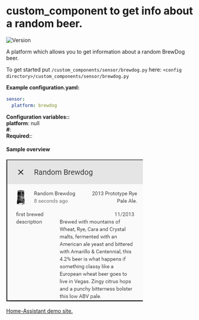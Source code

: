 # custom_component to get info about a random beer.
![Version](https://img.shields.io/badge/version-0.0.2-green.svg?style=for-the-badge)
  
A platform which allows you to get information about a random BrewDog beer.
  
To get started put `/custom_components/sensor/brewdog.py` here:
`<config directory>/custom_components/sensor/brewdog.py`  
  
**Example configuration.yaml:**
```yaml
sensor:
  platform: brewdog
```
**Configuration variables::**  
**platform**: null  
**#**:   
**Required:**:   
#### Sample overview
![Sample overview](overview.png)
  
[Home-Assistant demo site.](https://ha-test-brewdog.halfdecent.io/)
  
  
